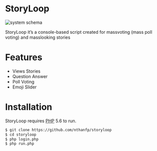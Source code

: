 # StoryLoop

![system schema](https://i.ibb.co/sPXrpwN/Story-Loop-Run.png)

StoryLoop it’s a console-based script created for massvoting (mass poll voting) and masslooking stories

# Features

  - Views Stories
  - Question Answer
  - Poll Voting
  - Emoji Slider

# Installation

StoryLoop requires [PHP](https://www.php.net/) 5.6 to run.

```sh
$ git clone https://github.com/nthanfp/storyloop
$ cd storyloop
$ php login.php
$ php run.php
```

